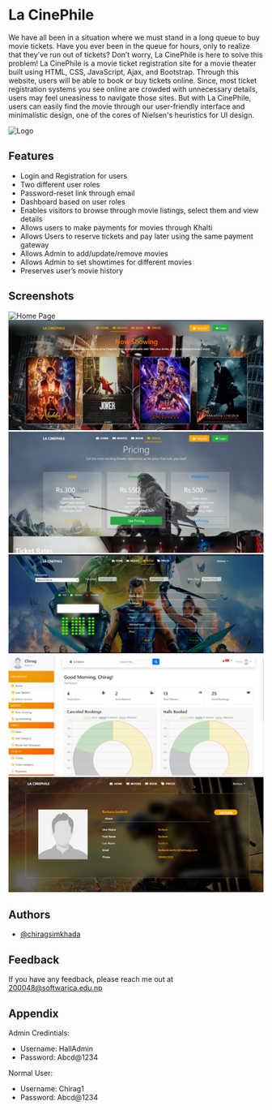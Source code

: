 
# La CinePhile

We have all been in a situation where we must stand in a long queue to buy movie tickets. Have
you ever been in the queue for hours, only to realize that they’ve run out of tickets? Don’t
worry, La CinePhile is here to solve this problem!
La CinePhile is a movie ticket registration site for a movie theater built using HTML, CSS,
JavaScript, Ajax, and Bootstrap. Through this website, users will be able to book or buy tickets
online. Since, most ticket registration systems you see online are crowded with unnecessary
details, users may feel uneasiness to navigate those sites. But with La CinePhile, users can easily
find the movie through our user-friendly interface and minimalistic design, one of the cores of
Nielsen's heuristics for UI design.



![Logo](https://saintsimons.org/wp-content/uploads/2020/05/2020-05-02-movie-night.jpg)

    
## Features

- Login and Registration for users
- Two different user roles
- Password-reset link through email
- Dashboard based on user roles
- Enables visitors to browse through movie listings, select them and view details
- Allows users to make payments for movies through Khalti
- Allows Users to reserve tickets and pay later using the same payment gateway
- Allows Admin to add/update/remove movies
- Allows Admin to set showtimes for different movies
- Preserves user’s movie history

  
## Screenshots

![Home Page](Sceenshots/home.PNG)
![Movie Page](Sceenshots/movies.PNG)
![Pricing](Sceenshots/price.PNG)
![Booking Page](Sceenshots/book.PNG)
![Dashboard](Sceenshots/dashboard.PNG) 
![User Profile](Sceenshots/proflie.PNG)
## Authors

- [@chiragsimkhada](https://github.com/Chirag123-bit)

  
## Feedback

If you have any feedback, please reach me out at 200048@softwarica.edu.np

  
## Appendix

 Admin Credintials:
- Username: HallAdmin
- Password: Abcd@1234

Normal User:
- Username: Chirag1
- Password: Abcd@1234

  
